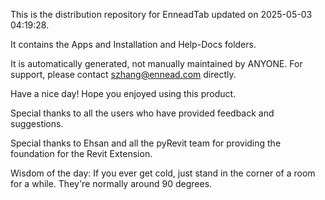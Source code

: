 This is the distribution repository for EnneadTab updated on 2025-05-03 04:19:28.

It contains the Apps and Installation and Help-Docs folders.

It is automatically generated, not manually maintained by ANYONE.
For support, please contact szhang@ennead.com directly.

Have a nice day! Hope you enjoyed using this product.

Special thanks to all the users who have provided feedback and suggestions.

Special thanks to Ehsan and all the pyRevit team for providing the foundation for the Revit Extension.



Wisdom of the day:
If you ever get cold, just stand in the corner of a room for a while. They're normally around 90 degrees.
